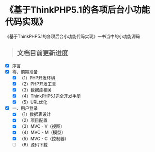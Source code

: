 # 《基于ThinkPHP5.1的各项后台小功能代码实现》
《基于ThinkPHP5.1的各项后台小功能代码实现》一书当中的小功能源码

> ## 文档目前更新进度

* [X] 序言
* [X] 零、前期准备
	* [X]  （1）PHP开发环境
	* [X]  （2）PHP开发工具
	* [X]  （3）数据库相关
	* [X]  （4）ThinkPHP5.1完全开发手册
	* [X]  （5）URL优化
* [X] 一、用户登录
	* [X]  （1）数据表设计
	* [X]  （2）项目配置
	* [X]  （3）MVC - V（视图）
	* [X]  （4）MVC - M（模型）
	* [X]  （5）MVC - C（控制器）
	* [ ]  （6）源码下载
